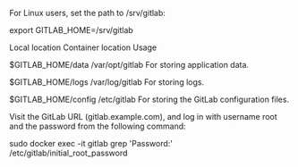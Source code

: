 For Linux users, set the path to /srv/gitlab:

export GITLAB_HOME=/srv/gitlab


Local location	Container location	Usage

$GITLAB_HOME/data	/var/opt/gitlab	For storing application data.

$GITLAB_HOME/logs	/var/log/gitlab	For storing logs.

$GITLAB_HOME/config	/etc/gitlab	For storing the GitLab configuration files.


Visit the GitLab URL (gitlab.example.com), and log in with username root and the password from the following command:

sudo docker exec -it gitlab grep 'Password:' /etc/gitlab/initial_root_password

